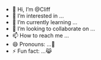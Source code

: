 - 👋 Hi, I’m @Cliff
- 👀 I’m interested in ...
- 🌱 I’m currently learning ...
- 💞️ I’m looking to collaborate on ...
- 📫 How to reach me ...
- 😄 Pronouns: ...🤖
- ⚡ Fun fact: ...😹

<!---
jeanbaptistecliff33-b/jeanbaptistecliff33-b is a ✨ special ✨ repository because its `README.md` (this file) appears on your GitHub profile.
You can click the Preview link to take a look at your changes.
--->
